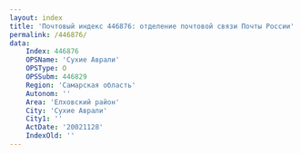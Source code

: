 ```yaml
---
layout: index
title: 'Почтовый индекс 446876: отделение почтовой связи Почты России'
permalink: /446876/
data:
    Index: 446876
    OPSName: 'Сухие Аврали'
    OPSType: О
    OPSSubm: 446829
    Region: 'Самарская область'
    Autonom: ''
    Area: 'Елховский район'
    City: 'Сухие Аврали'
    City1: ''
    ActDate: '20021128'
    IndexOld: ''
---
```

